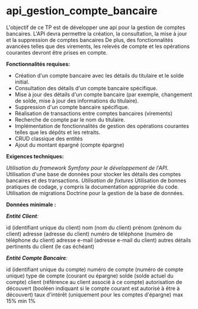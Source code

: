 # api_gestion_compte_bancaire

L'objectif de ce TP est de développer une api pour la gestion de comptes bancaires.
L'API devra permettre la création, la consultation, la mise à jour et la suppression de comptes bancaires
De plus, des fonctionnalités avancées telles que des virements, les relevés de compte et les opérations courantes devront être prises en compte.

**Fonctionnalités requises:**

- Création d'un compte bancaire avec les détails du titulaire et le solde initial.
- Consultation des détails d'un compte bancaire spécifique.
- Mise à jour des détails d'un compte bancaire (par exemple, changement de solde, mise à jour des informations du titulaire).
- Suppression d'un compte bancaire spécifique.
- Réalisation de transactions entre comptes bancaires (virements)
- Recherche de compte par le nom du titulaire.
- Implémentation de fonctionnalités de gestion des opérations courantes telles que les dépôts et les retraits.
- CRUD classique des entités
- Ajout du montant épargné (compte épargne)


**Exigences techniques:**

_Utilisation du framework Symfony pour le développement de l'API._
Utilisation d'une base de données pour stocker les détails des comptes bancaires et des transactions.
_Utilisation de fixtures_
Utilisation de bonnes pratiques de codage, y compris la documentation appropriée du code.
Utilisation de migrations Doctrine pour la gestion de la base de données.


**Données minimale :**

_**Entité Client**:_

id (identifiant unique du client)
nom (nom du client)
prénom (prénom du client)
adresse (adresse du client)
numéro de téléphone (numéro de téléphone du client)
adresse e-mail (adresse e-mail du client)
autres détails pertinents du client (le cas échéant)

_**Entité Compte Bancaire**:_

id (identifiant unique du compte)
numéro de compte (numéro de compte unique)
type de compte (courant ou épargne)
solde (solde actuel du compte)
client (référence au client associé à ce compte)
autorisation de découvert (booléen indiquant si le compte courant est autorisé à être à découvert)
taux d'intérêt (uniquement pour les comptes d'épargne) max 15% min 1%
